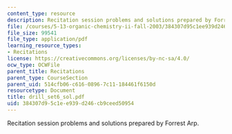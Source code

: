 ```yaml
---
content_type: resource
description: Recitation session problems and solutions prepared by Forrest Arp.
file: /courses/5-13-organic-chemistry-ii-fall-2003/384307d95c1ee939d246cb9ceed50954_drill_set6_sol.pdf
file_size: 99541
file_type: application/pdf
learning_resource_types:
- Recitations
license: https://creativecommons.org/licenses/by-nc-sa/4.0/
ocw_type: OCWFile
parent_title: Recitations
parent_type: CourseSection
parent_uid: 514cfb06-c616-0896-7c11-184461f6150d
resourcetype: Document
title: drill_set6_sol.pdf
uid: 384307d9-5c1e-e939-d246-cb9ceed50954
---
```

Recitation session problems and solutions prepared by Forrest Arp.
